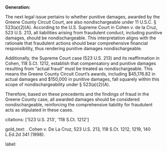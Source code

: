 **Generation:**

The next legal issue pertains to whether punitive damages, awarded by the Greene County Circuit Court, are also nondischargeable under 11 U.S.C. § 523(a)(2)(A). According to the U.S. Supreme Court in Cohen v. de la Cruz, 523 U.S. 213, all liabilities arising from fraudulent conduct, including punitive damages, should be nondischargeable. This interpretation aligns with the rationale that fraudulent actions should bear comprehensive financial responsibility, thus rendering punitive damages nondischargeable.

Additionally, the Supreme Court case (523 U.S. 213) and its reaffirmation in Cohen, 118 S.Ct. 1212, establish that compensatory and punitive damages resulting from “actual fraud” must be treated as nondischargeable. This means the Greene County Circuit Court’s awards, including $45,176.82 in actual damages and $150,000 in punitive damages, fall squarely within this scope of nondischargeability under § 523(a)(2)(A).

Therefore, based on these precedents and the findings of fraud in the Greene County case, all awarded damages should be considered nondischargeable, reinforcing the comprehensive liability for fraudulent acts as stipulated in these cases.

citations: ['523 U.S. 213', '118 S.Ct. 1212']

gold_text: . Cohen v. De La Cruz, 523 U.S. 213, 118 S.Ct. 1212, 1219, 140 L.Ed.2d 341 (1998).

label: 